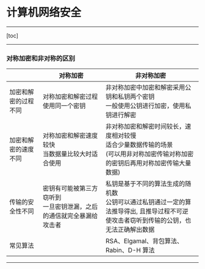 # 计算机网络安全 #

---

[toc]

---

### 对称加密和非对称的区别 ###

|                      | 对称加密                                                     | 非对称加密                                                   |
| -------------------- | ------------------------------------------------------------ | ------------------------------------------------------------ |
| 加密和解密的过程不同 | 对称加密和解密过程使用同一个密钥                             | 非对称加密中加密和解密采用公钥和私钥两个密钥<br>一般使用公钥进行加密，使用私钥进行解密 |
| 加密和解密的速度不同 | 对称加密和解密速度较快<br>当数据量比较大时适合使用           | 非对称加密和解密时间较长，速度相对较慢<br>适合少量数据传输的场景<br>(可以用非对称加密传输对称加密的密钥后再用对称加密传输大量数据) |
| 传输的安全性不同     | 密钥有可能被第三方窃听到<br>一旦密钥泄漏，之后的通信就完全暴漏给攻击者 | 私钥是基于不同的算法生成的随机数<br>公钥可以通过私钥通过一定的算法推导得出, 且推导过程不可逆<br>使攻击者窃听到传输的公钥，也无法正确解出数据 |
| 常见算法             |                                                              | RSA、Elgamal、背包算法、Rabin、D-H 算法                      |

---

